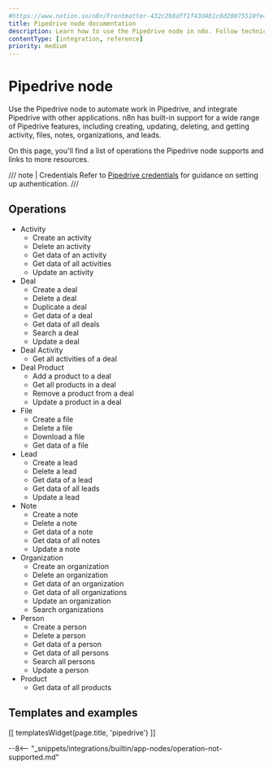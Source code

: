 ```yaml
---
#https://www.notion.so/n8n/Frontmatter-432c2b8dff1f43d4b1c8d20075510fe4
title: Pipedrive node documentation
description: Learn how to use the Pipedrive node in n8n. Follow technical documentation to integrate Pipedrive node into your workflows.
contentType: [integration, reference]
priority: medium
---
```


# Pipedrive node

Use the Pipedrive node to automate work in Pipedrive, and integrate Pipedrive with other applications. n8n has built-in support for a wide range of Pipedrive features, including creating, updating, deleting, and getting activity, files, notes, organizations, and leads. 

On this page, you'll find a list of operations the Pipedrive node supports and links to more resources.

/// note | Credentials
Refer to [Pipedrive credentials](/integrations/builtin/credentials/pipedrive/) for guidance on setting up authentication. 
///

## Operations

* Activity
    * Create an activity
    * Delete an activity
    * Get data of an activity
    * Get data of all activities
    * Update an activity
* Deal
    * Create a deal
    * Delete a deal
    * Duplicate a deal
    * Get data of a deal
    * Get data of all deals
    * Search a deal
    * Update a deal
* Deal Activity
    * Get all activities of a deal
* Deal Product
    * Add a product to a deal
    * Get all products in a deal
    * Remove a product from a deal
    * Update a product in a deal
* File
    * Create a file
    * Delete a file
    * Download a file
    * Get data of a file
* Lead
    * Create a lead
    * Delete a lead
    * Get data of a lead
    * Get data of all leads
    * Update a lead
* Note
    * Create a note
    * Delete a note
    * Get data of a note
    * Get data of all notes
    * Update a note
* Organization
    * Create an organization
    * Delete an organization
    * Get data of an organization
    * Get data of all organizations
    * Update an organization
    * Search organizations
* Person
    * Create a person
    * Delete a person
    * Get data of a person
    * Get data of all persons
    * Search all persons
    * Update a person
* Product
    * Get data of all products

## Templates and examples

<!-- see https://www.notion.so/n8n/Pull-in-templates-for-the-integrations-pages-37c716837b804d30a33b47475f6e3780 -->
[[ templatesWidget(page.title, 'pipedrive') ]]

--8<-- "_snippets/integrations/builtin/app-nodes/operation-not-supported.md"
